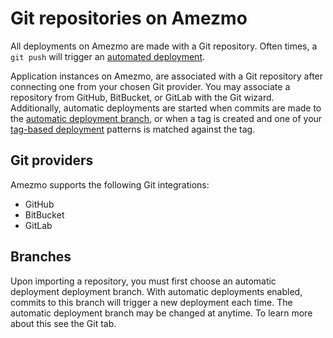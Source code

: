 # Git repositories on Amezmo

All deployments on Amezmo are made with a Git repository. Often times, a `git push` will trigger 
an [automated deployment](/docs/deployments).

Application instances on Amezmo, are associated with a Git repository after 
connecting one from your chosen Git provider.
You may associate a repository from GitHub, BitBucket, or GitLab with the Git wizard. Additionally, 
automatic deployments are started when commits are made to the [automatic deployment branch](/docs/git/branches), or when a tag is created and one of your
 [tag-based deployment](/docs/git/tag-based-deployments) patterns is matched against the tag.

## Git providers
Amezmo supports the following Git integrations: 

- GitHub 
- BitBucket
- GitLab

## Branches
Upon importing a repository, you must first choose an automatic deployment deployment branch. 
With automatic deployments enabled, commits to this branch will trigger a new deployment each time. The automatic deployment branch
may be changed at anytime. To learn more about this see the Git tab.

